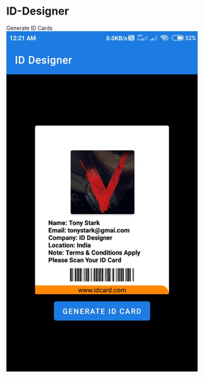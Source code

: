 # ID-Designer
Generate ID Cards
![alt text](https://github.com/Vamshi-Arla/ID-Designer/blob/master/app/Screenshot_2022-02-01-00-21-13-856_com.odvapps.myapp.jpg?raw=true)
